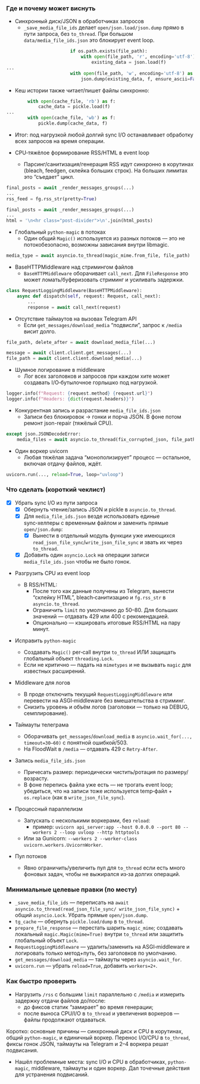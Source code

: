 
### Где и почему может виснуть

- Синхронный диск/JSON в обработчиках запросов
  - `_save_media_file_ids` делает `open/json.load/json.dump` прямо в пути запроса, без `to_thread`. При большом `data/media_file_ids.json` это блокирует event loop.
```950:979:post_parser.py
                        if os.path.exists(file_path):
                            with open(file_path, 'r', encoding='utf-8') as f:
                                existing_data = json.load(f)
...
                        with open(file_path, 'w', encoding='utf-8') as f:
                            json.dump(existing_data, f, ensure_ascii=False, indent=2)
```
  - Кеш истории также читает/пишет файлы синхронно:
```71:99:tg_cache.py
        with open(cache_file, 'rb') as f:
            cache_data = pickle.load(f)
...
        with open(cache_file, 'wb') as f:
            pickle.dump(cache_data, f)
```
  - Итог: под нагрузкой любой долгий sync I/O останавливает обработку всех запросов на время операции.

- CPU‑тяжёлое формирование RSS/HTML в event loop
  - Парсинг/санитизация/генерация RSS идут синхронно в корутинах (bleach, feedgen, склейка больших строк). На больших лимитах это “съедает” цикл.
```185:299:rss_generator.py
final_posts = await _render_messages_groups(...)
...
rss_feed = fg.rss_str(pretty=True)
```
```511:533:rss_generator.py
final_posts = await _render_messages_groups(...)
...
html = '\n<hr class="post-divider">\n'.join(html_posts)
```

- Глобальный `python-magic` в потоках
  - Один общий `Magic()` используется из разных потоков — это не потокобезопасно, возможны зависания внутри libmagic.
```198:206:api_server.py
media_type = await asyncio.to_thread(magic_mime.from_file, file_path)
```

- BaseHTTPMiddleware над стримингом файлов
  - `BaseHTTPMiddleware` оборачивает `call_next`. Для `FileResponse` это может ломать/буферизовать стриминг и усиливать задержки.
```48:62:api_server.py
class RequestLoggingMiddleware(BaseHTTPMiddleware):
    async def dispatch(self, request: Request, call_next):
        ...
        response = await call_next(request)
```

- Отсутствие таймаутов на вызовах Telegram API
  - Если `get_messages/download_media` “подвисли”, запрос к `/media` висит долго.
```748:758:api_server.py
file_path, delete_after = await download_media_file(...)
```
```232:258:api_server.py
message = await client.client.get_messages(...)
file_path = await client.client.download_media(...)
```

- Шумное логирование в middleware
  - Лог всех заголовков и запросов при каждом хите может создавать I/O‑бутылочное горлышко под нагрузкой.
```49:59:api_server.py
logger.info(f"Request: {request.method} {request.url}")
logger.info(f"Headers: {dict(request.headers)}")
```

- Конкурентная запись и разрастание `media_file_ids.json`
  - Записи без блокировок → гонки и порча JSON. В фоне потом ремонт json-repair (тяжёлый CPU).
```503:511:api_server.py
except json.JSONDecodeError:
    media_files = await asyncio.to_thread(fix_corrupted_json, file_path)
```

- Один воркер uvicorn
  - Любая тяжёлая задача “монополизирует” процесс — остальное, включая отдачу файлов, ждёт.
```114:121:api_server.py
uvicorn.run(..., reload=True, loop="uvloop")
```

### Что сделать (короткий чеклист)

- [x] Убрать sync I/O из пути запроса
  - [x] Обернуть чтение/запись JSON и pickle в `asyncio.to_thread`.
  - [x] Для `media_file_ids.json` везде использовать единые sync‑хелперы с временным файлом и заменить прямые `open/json.dump`:
    - [x] Вынести в отдельный модуль функции уже имеющихся `read_json_file_sync`/`write_json_file_sync` и звать их через `to_thread`.
  - [x] Добавить один `asyncio.Lock` на операции записи `media_file_ids.json` чтобы не было гонок.

- Разгрузить CPU из event loop
  - В RSS/HTML:
    - После того как данные получены из Telegram, вынести “склейку HTML”, bleach‑санитизацию и `fg.rss_str` в `asyncio.to_thread`.
    - Ограничить `limit` по умолчанию до 50–80. Для больших значений — отдавать 429 или 400 с рекомендацией.
    - Опционально — кэшировать итоговые RSS/HTML на пару минут.

- Исправить `python-magic`
  - Создавать `Magic()` per‑call внутри `to_thread` ИЛИ защищать глобальный объект `threading.Lock`.
  - Если не критично — падать на `mimetypes` и не вызывать `magic` для известных расширений.

- Middleware для логов
  - В проде отключить текущий `RequestLoggingMiddleware` или перевести на ASGI‑middleware без вмешательства в стриминг.
  - Снизить уровень и объём логов (заголовки — только на DEBUG, семплирование).

- Таймауты телеграма
  - Оборачивать `get_messages`/`download_media` в `asyncio.wait_for(..., timeout=30–60)` с понятной ошибкой/503.
  - На FloodWait в `/media` — отдавать 429 с `Retry-After`.

- Запись `media_file_ids.json`
  - Причесать размер: периодически чистить/ротация по размеру/возрасту.
  - В фоне перепись файла уже есть — не трогать event loop; убедиться, что на записи тоже используется temp‑файл + `os.replace` (как в `write_json_file_sync`).

- Процессный параллелизм
  - Запускать с несколькими воркерами, без `reload`:
    - пример: `uvicorn api_server:app --host 0.0.0.0 --port 80 --workers 2 --loop uvloop --http httptools`
  - Или за Gunicorn: `--workers 2 --worker-class uvicorn.workers.UvicornWorker`.

- Пул потоков
  - Явно ограничить/увеличить пул для `to_thread` если есть много фоновых задач, чтобы не выжирался из‑за долгих операций.

### Минимальные целевые правки (по месту)

- `_save_media_file_ids` — переписать на `await asyncio.to_thread(read_json_file_sync/ write_json_file_sync)` + общий `asyncio.Lock`. Убрать прямые `open/json.dump`.
- `tg_cache` — обернуть `pickle.load/dump` в `to_thread`.
- `prepare_file_response` — перестать шарить `magic_mime`; создавать локальный `magic.Magic(mime=True)` внутри `to_thread` или защитить глобальный объект `Lock`.
- `RequestLoggingMiddleware` — удалить/заменить на ASGI‑middleware и логировать только метод+путь, без заголовков по умолчанию.
- `get_messages/download_media` — таймауты через `asyncio.wait_for`.
- `uvicorn.run` — убрать `reload=True`, добавить `workers=2+`.

### Как быстро проверить
- Нагрузить `/rss` c большим `limit` параллельно с `/media` и измерить задержку отдачи файлов до/после:
  - до фиксов статик “замирает” во время генерации;
  - после выноса CPU/I/O в `to_thread` и увеличения воркеров — файлы продолжают отдаваться.

Коротко: основные причины — синхронный диск и CPU в корутинах, общий `python-magic`, и единичный воркер. Перенос I/O/CPU в `to_thread`, фиксы гонок JSON, таймауты на Telegram и 2–4 воркера решат подвисания.

- Нашёл проблемные места: sync I/O и CPU в обработчиках, `python-magic`, middleware, таймауты и один воркер. Дал точечные действия для устранения подвисаний.
